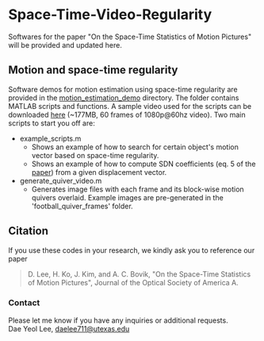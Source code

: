 # Space-Time-Video-Regularity
Softwares for the paper "On the Space-Time Statistics of Motion Pictures" will be provided and updated here.

## Motion and space-time regularity
Software demos for motion estimation using space-time regularity are provided in the [motion_estimation_demo](/motion_estimation_demo) directory. The folder contains MATLAB scripts and functions. A sample video used for the scripts can be downloaded 
[here](https://utexas.box.com/shared/static/b21jy5y92oknewmcq0p0wqdgyv7qmbe6.yuv) (~177MB, 60 frames of 1080p@60hz video). Two main scripts to start you off are:  
* example_scripts.m  
  - Shows an example of  how to search for certain object's motion vector based on space-time regularity. 
  - Shows an example of how to compute SDN coefficients (eq. 5 of the [paper](https://arxiv.org/ftp/arxiv/papers/2101/2101.12516.pdf)) from a given displacement vector.   
* generate_quiver_video.m  
  - Generates image files with each frame and its block-wise motion quivers overlaid. Example images are pre-generated in the 'football_quiver_frames' folder.
  
## Citation
If you use these codes in your research, we kindly ask you to reference our paper

>D. Lee, H. Ko, J. Kim, and A. C. Bovik, "On the Space-Time Statistics of Motion Pictures", Journal of the Optical Society of America A. 


### Contact
Please let me know if you have any inquiries or additional requests.   
Dae Yeol Lee, daelee711@utexas.edu